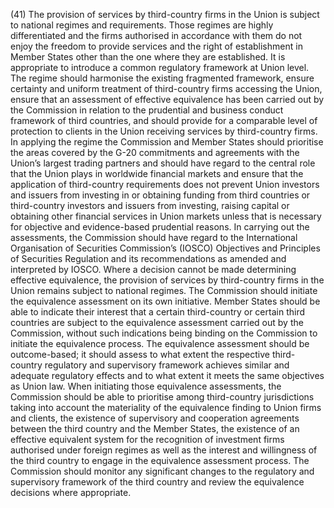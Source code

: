 (41) The provision of services by third-country firms in the Union is subject to national regimes and requirements. Those regimes are highly differentiated and the firms authorised in accordance with them do not enjoy the freedom to provide services and the right of establishment in Member States other than the one where they are established. It is appropriate to introduce a common regulatory framework at Union level. The regime should harmonise the existing fragmented framework, ensure certainty and uniform treatment of third-country firms accessing the Union, ensure that an assessment of effective equivalence has been carried out by the Commission in relation to the prudential and business conduct framework of third countries, and should provide for a comparable level of protection to clients in the Union receiving services by third-country firms. In applying the regime the Commission and Member States should prioritise the areas covered by the G-20 commitments and agreements with the Union’s largest trading partners and should have regard to the central role that the Union plays in worldwide financial markets and ensure that the application of third-country requirements does not prevent Union investors and issuers from investing in or obtaining funding from third countries or third-country investors and issuers from investing, raising capital or obtaining other financial services in Union markets unless that is necessary for objective and evidence-based prudential reasons. In carrying out the assessments, the Commission should have regard to the International Organisation of Securities Commission’s (IOSCO) Objectives and Principles of Securities Regulation and its recommendations as amended and interpreted by IOSCO. Where a decision cannot be made determining effective equivalence, the provision of services by third-country firms in the Union remains subject to national regimes. The Commission should initiate the equivalence assessment on its own initiative. Member States should be able to indicate their interest that a certain third-country or certain third countries are subject to the equivalence assessment carried out by the Commission, without such indications being binding on the Commission to initiate the equivalence process. The equivalence assessment should be outcome-based; it should assess to what extent the respective third-country regulatory and supervisory framework achieves similar and adequate regulatory effects and to what extent it meets the same objectives as Union law. When initiating those equivalence assessments, the Commission should be able to prioritise among third-country jurisdictions taking into account the materiality of the equivalence finding to Union firms and clients, the existence of supervisory and cooperation agreements between the third country and the Member States, the existence of an effective equivalent system for the recognition of investment firms authorised under foreign regimes as well as the interest and willingness of the third country to engage in the equivalence assessment process. The Commission should monitor any significant changes to the regulatory and supervisory framework of the third country and review the equivalence decisions where appropriate.